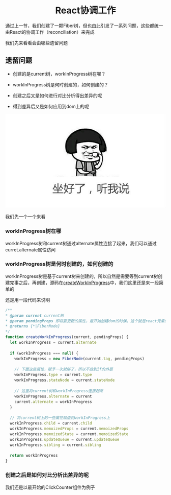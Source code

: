 <h1 align="center">React协调工作</h1>

通过上一节，我们创建了一颗Fiber树，但也由此引发了一系列问题，这些都统一由React的协调工作（reconciliation）来完成

我们先来看看会由哪些遗留问题
## 遗留问题

- 创建的是current树，workInProgress树在哪？

- workInProgress树是何时创建的，如何创建的？

- 创建之后又是如何进行对比分析得出差异的呢

- 得到差异后又是如何应用到dom上的呢

![](../assets/listen-to-me.jpg)


我们先一个一个来看
### workInProgress树在哪

workInProgress树和current树通过alternate属性连接了起来，我们可以通过curret.alternate属性访问

### workInProgress树是何时创建的，如何创建的

workInProgress树是基于current树来创建的，所以自然是需要等到current树创建完事之后，再创建，源码在[createWorkInProgress](https://github.com/facebook/react/blob/master/packages/react-reconciler/src/ReactFiber.js#L381)中，我们这里还是来一段简单的

还是用一段代码来说明

```js
/**
* @param current current树
* @param pendingProps 即将要更新的属性，最开始创建dom的时候，这个就是react元素的props
* @returns {*|FiberNode}
*/
function createWorkInProgress(current, pendingProps) {
  let workInProgress = current.alternate
  
  if (workInProgress === null) {
    workInProgress = new FiberNode(current.tag, pendingProps)
    
    // 下面这些属性，赋予一次就够了，所以不放到if的外层
    workInProgress.type = current.type
    workInProgress.stateNode = current.stateNode
    
    // 这里将current树和workInProgress连接起来
    workInProgress.alternate = current
    current.alternate = workInProgress
  }
  
  // 将current树上的一些属性赋值到workInProgress上
  workInProgress.child = current.child
  workInProgress.memoizedProps = current.memoizedProps
  workInProgress.memoizedState = current.memoizedState
  workInProgress.updateQueue = current.updateQueue
  workInProgress.sibling = current.sibling
  
  return workInProgress
}
```

### 创建之后是如何对比分析出差异的呢

我们还是以最开始的ClickCounter组件为例子

